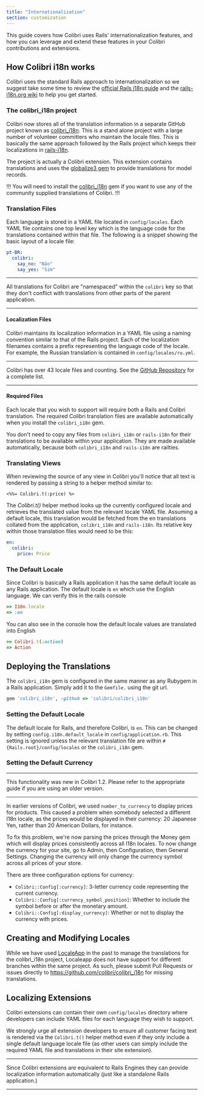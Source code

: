 ```yaml
---
title: "Internationalization"
section: customization
---
```


This guide covers how Colibri uses Rails' internationalization features, and how
you can leverage and extend these features in your Colibri contributions and
extensions.

## How Colibri i18n works

Colibri uses the standard Rails approach to internationalization so we suggest
take some time to review the [official Rails i18n
guide](http://guides.rubyonrails.org/i18n.html) and the
[rails-i18n.org wiki](http://rails-i18n.org/wiki) to help you get started.

### The colibri_i18n project

Colibri now stores all of the translation information in a separate GitHub project
known as [colibri_i18n](https://github.com/colibri/colibri_i18n). This is a stand
alone project with a large number of volunteer committers who maintain the
locale files. This is basically the same approach followed by the Rails project
which keeps their localizations in
[rails-i18n](https://github.com/svenfuchs/rails-i18n).

The project is actually a Colibri extension. This extension contains translations and
uses the [globalize3 gem](https://github.com/svenfuchs/globalize3) to provide
translations for model records.

!!!
You will need to install the [colibri_i18n](https://github.com/colibri/colibri_i18n)
gem if you want to use any of the community supplied translations of Colibri.
!!!

### Translation Files

Each language is stored in a YAML file located in `config/locales`. Each YAML
file contains one top level key which is the language code for the translations
contained within that file.  The following is a snippet showing the basic layout
of a locale file:

```yaml
pt-BR:
  colibri:
    say_no: "Não"
    say_yes: "Sim"
```

***
All translations for Colibri are "namespaced" within the `colibri` key so that they
don't conflict with translations from other parts of the parent application.
***

#### Localization Files

Colibri maintains its localization information in a YAML file using a naming
convention similar to that of the Rails project.  Each of the localization
filenames contains a prefix representing the language code of the locale. For
example, the Russian translation is contained in `config/locales/ru.yml`.

***
Colibri has over 43 locale files and counting.  See the [GitHub
Repository](https://github.com/colibri/colibri_i18n/tree/master/config/locales) for a
complete list.
***

#### Required Files

Each locale that you wish to support will require both a Rails and Colibri
translation.  The required Colibri translation files are available automatically
when you install the `colibri_i18n` gem.

You don't need to copy any files from `colibri_i18n` or `rails-i18n` for their
translations to be available within your application. They are made available
automatically, because both `colibri_i18n` and `rails-i18n` are railties.

### Translating Views

When reviewing the source of any view in Colibri you'll notice that all text is
rendered by passing a string to a helper method similar to:

```erb
<%%= Colibri.t(:price) %>
```

The *Colibri.t()* helper method looks up the currently configured locale and retrieves
the translated value from the relevant locale YAML file. Assuming a default
locale, this translation would be fetched from the en translations collated from
the application, `colibri_i18n` and `rails-i18n`. Its relative key within those
translation files would need to be this:

```yaml
en:
  colibri:
    price: Price
```

### The Default Locale

Since Colibri is basically a Rails application it has the same default locale as
any Rails application.  The default locale is `en` which use the English
language.  We can verify this in the rails console

```ruby
>> I18n.locale
=> :en
```

You can also see in the console how the default locale values are translated
into English

```ruby
>> Colibri.t(:action)
=> Action
```

## Deploying the Translations

The `colibri_i18n` gem is configured in the same manner as any Rubygem in a Rails
application.  Simply add it to the `Gemfile.` using the git url.

```ruby
gem 'colibri_i18n', :github => 'colibri/colibri_i18n'
```

### Setting the Default Locale

The default locale for Rails, and therefore Colibri, is `en`. This can be changed by setting
`config.i18n.default_locale` in `config/application.rb`. This setting is ignored
unless the relevant translation file are within `#{Rails.root}/config/locales`
or the `colibri_i18n` gem.

### Setting the Default Currency

***
This functionality was new in Colibri 1.2. Please refer to the appropriate
guide if you are using an older version.
***

In earlier versions of Colibri, we used `number_to_currency` to display prices for
products. This caused a problem when somebody selected a different I18n locale,
as the prices would be displayed in their currency: 20 Japanese Yen, rather than
20 American Dollars, for instance.

To fix this problem, we're now parsing the prices through the Money gem which
will display prices consistently across all I18n locales. To now change the
currency for your site, go to Admin, then Configuration, then General Settings.
Changing the currency will only change the currency symbol across all prices of
your store.

There are three configuration options for currency:

* `Colibri::Config[:currency]`: 3-letter currency code representing the current currency.
* `Colibri::Config[:currency_symbol_position]`: Whether to include the symbol before or after the monetary amount.
* `Colibri::Config[:display_currency]`: Whether or not to display the currency with prices.

## Creating and Modifying Locales

While we have used [LocaleApp](http://localeapp.com) in the past to manage the translations for the colibri_i18n project, Localeapp does not have support for different branches within the same project. As such, please submit Pull Requests or issues directly to https://github.com/colibri/colibri_i18n for missing translations.

## Localizing Extensions

Colibri extensions can contain their own `config/locales` directory where
developers can include YAML files for each language they wish to support.

We strongly urge all extension developers to ensure all customer facing text is
rendered via the `Colibri.t()` helper method even if they only include a single default
language locale file (as other users can simply include the required YAML file
and translations in their site extension).

***
Since Colibri extensions are equivalent to Rails Engines they can provide
localization information automatically (just like a standalone Rails
application.)
***
